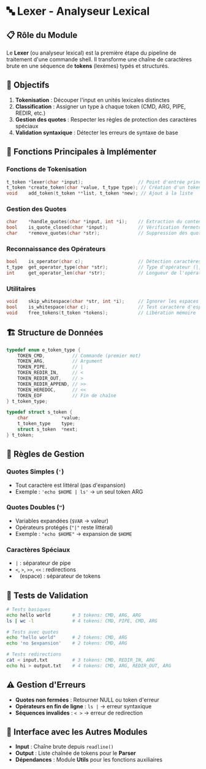 # 🔤 Lexer - Analyseur Lexical

## 📋 Rôle du Module

Le **Lexer** (ou analyseur lexical) est la première étape du pipeline de traitement d'une commande shell. Il transforme une chaîne de caractères brute en une séquence de **tokens** (lexèmes) typés et structurés.

## 🎯 Objectifs

1. **Tokenisation** : Découper l'input en unités lexicales distinctes
2. **Classification** : Assigner un type à chaque token (CMD, ARG, PIPE, REDIR, etc.)
3. **Gestion des quotes** : Respecter les règles de protection des caractères spéciaux
4. **Validation syntaxique** : Détecter les erreurs de syntaxe de base

## 🔧 Fonctions Principales à Implémenter

### **Fonctions de Tokenisation**

```c
t_token *lexer(char *input);                    // Point d'entrée principal
t_token *create_token(char *value, t_type type); // Création d'un token
void    add_token(t_token **list, t_token *new); // Ajout à la liste
```

### **Gestion des Quotes**

```c
char    *handle_quotes(char *input, int *i);    // Extraction du contenu entre quotes
bool    is_quote_closed(char *input);           // Vérification fermeture quotes
char    *remove_quotes(char *str);              // Suppression des quotes externes
```

### **Reconnaissance des Opérateurs**

```c
bool    is_operator(char c);                    // Détection caractères spéciaux
t_type  get_operator_type(char *str);           // Type d'opérateur (|, <, >, etc.)
int     get_operator_len(char *str);            // Longueur de l'opérateur (>> = 2)
```

### **Utilitaires**

```c
void    skip_whitespace(char *str, int *i);     // Ignorer les espaces
bool    is_whitespace(char c);                  // Test caractère d'espacement
void    free_tokens(t_token *tokens);           // Libération mémoire
```

## 🏗️ Structure de Données

```c
typedef enum e_token_type {
    TOKEN_CMD,          // Commande (premier mot)
    TOKEN_ARG,          // Argument
    TOKEN_PIPE,         // |
    TOKEN_REDIR_IN,     // <
    TOKEN_REDIR_OUT,    // >
    TOKEN_REDIR_APPEND, // >>
    TOKEN_HEREDOC,      // <<
    TOKEN_EOF           // Fin de chaîne
} t_token_type;

typedef struct s_token {
    char            *value;
    t_token_type    type;
    struct s_token  *next;
} t_token;
```

## 📝 Règles de Gestion

### **Quotes Simples (`'`)**

- Tout caractère est littéral (pas d'expansion)
- Exemple : `'echo $HOME | ls'` → un seul token ARG

### **Quotes Doubles (`"`)**

- Variables expandées (`$VAR` → valeur)
- Opérateurs protégés (`"|"` reste littéral)
- Exemple : `"echo $HOME"` → expansion de `$HOME`

### **Caractères Spéciaux**

- `|` : séparateur de pipe
- `<`, `>`, `>>`, `<<` : redirections
- ` ` (espace) : séparateur de tokens

## 🧪 Tests de Validation

```bash
# Tests basiques
echo hello world        # 3 tokens: CMD, ARG, ARG
ls | wc -l              # 4 tokens: CMD, PIPE, CMD, ARG

# Tests avec quotes
echo "hello world"      # 2 tokens: CMD, ARG
echo 'no $expansion'    # 2 tokens: CMD, ARG

# Tests redirections
cat < input.txt         # 3 tokens: CMD, REDIR_IN, ARG
echo hi > output.txt    # 4 tokens: CMD, ARG, REDIR_OUT, ARG
```

## ⚠️ Gestion d'Erreurs

- **Quotes non fermées** : Retourner NULL ou token d'erreur
- **Opérateurs en fin de ligne** : `ls |` → erreur syntaxique
- **Séquences invalides** : `< >` → erreur de redirection

## 🔗 Interface avec les Autres Modules

- **Input** : Chaîne brute depuis `readline()`
- **Output** : Liste chaînée de tokens pour le **Parser**
- **Dépendances** : Module **Utils** pour les fonctions auxiliaires

